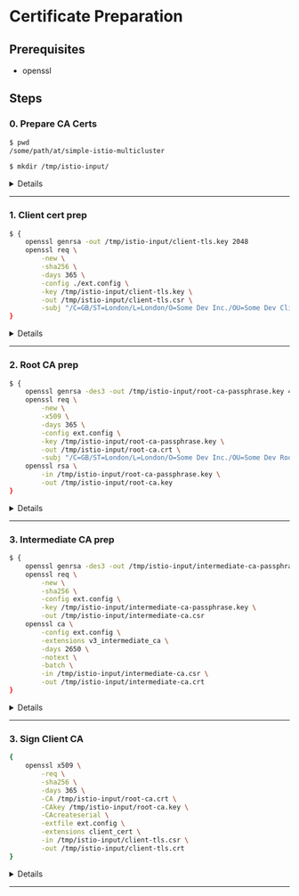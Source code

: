 # Certificate Preparation

## Prerequisites

- openssl

## Steps

### 0. Prepare CA Certs

```bash
$ pwd
/some/path/at/simple-istio-multicluster

$ mkdir /tmp/istio-input/
```

<details>
<summary>Details</summary>

_To be updated_

</details>

---

### 1. Client cert prep

```bash
$ {
    openssl genrsa -out /tmp/istio-input/client-tls.key 2048
    openssl req \
        -new \
        -sha256 \
        -days 365 \
        -config ./ext.config \
        -key /tmp/istio-input/client-tls.key \
        -out /tmp/istio-input/client-tls.csr \
        -subj "/C=GB/ST=London/L=London/O=Some Dev Inc./OU=Some Dev Client/CN=some.dev"
}
```

<details>
<summary>Details</summary>

_To be updated_

</details>

---

### 2. Root CA prep

```bash
$ {
    openssl genrsa -des3 -out /tmp/istio-input/root-ca-passphrase.key 4096
    openssl req \
        -new \
        -x509 \
        -days 365 \
        -config ext.config \
        -key /tmp/istio-input/root-ca-passphrase.key \
        -out /tmp/istio-input/root-ca.crt \
        -subj "/C=GB/ST=London/L=London/O=Some Dev Inc./OU=Some Dev Root CA/CN=some.dev"
    openssl rsa \
        -in /tmp/istio-input/root-ca-passphrase.key \
        -out /tmp/istio-input/root-ca.key
}
```

<details>
<summary>Details</summary>

_To be updated_

</details>

---

### 3. Intermediate CA prep

```bash
$ {
    openssl genrsa -des3 -out /tmp/istio-input/intermediate-ca-passphrase.key 4096
    openssl req \
        -new \
        -sha256 \
        -config ext.config \
        -key /tmp/istio-input/intermediate-ca-passphrase.key \
        -out /tmp/istio-input/intermediate-ca.csr
    openssl ca \
        -config ext.config \
        -extensions v3_intermediate_ca \
        -days 2650 \
        -notext \
        -batch \
        -in /tmp/istio-input/intermediate-ca.csr \
        -out /tmp/istio-input/intermediate-ca.crt
}
```

<details>
<summary>Details</summary>

Verification

```bash
openssl x509 -noout -text -in /tmp/istio-input/intermediate-ca.crt
```

_To be updated_

</details>

---

### 3. Sign Client CA

```bash
{
    openssl x509 \
        -req \
        -sha256 \
        -days 365 \
        -CA /tmp/istio-input/root-ca.crt \
        -CAkey /tmp/istio-input/root-ca.key \
        -CAcreateserial \
        -extfile ext.config \
        -extensions client_cert \
        -in /tmp/istio-input/client-tls.csr \
        -out /tmp/istio-input/client-tls.crt
}
```

<details>
<summary>Details</summary>

- Armadillo will set up Istio IngressGateway with 32001 NodePort
- Bison will set up Istio IngressGateway with 32002 NodePort

</details>

---
